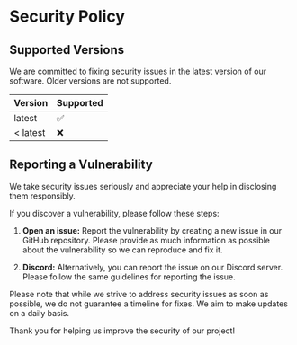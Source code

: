 # Security Policy

## Supported Versions

We are committed to fixing security issues in the latest version of our software. Older versions are not supported.

| Version  | Supported |
| -------- | --------- |
| latest   | ✅        |
| < latest | ❌        |

## Reporting a Vulnerability

We take security issues seriously and appreciate your help in disclosing them responsibly.

If you discover a vulnerability, please follow these steps:

1. **Open an issue:** Report the vulnerability by creating a new issue in our GitHub repository. Please provide as much information as possible about the vulnerability so we can reproduce and fix it.

2. **Discord:** Alternatively, you can report the issue on our Discord server. Please follow the same guidelines for reporting the issue.

Please note that while we strive to address security issues as soon as possible, we do not guarantee a timeline for fixes. We aim to make updates on a daily basis.

Thank you for helping us improve the security of our project!
